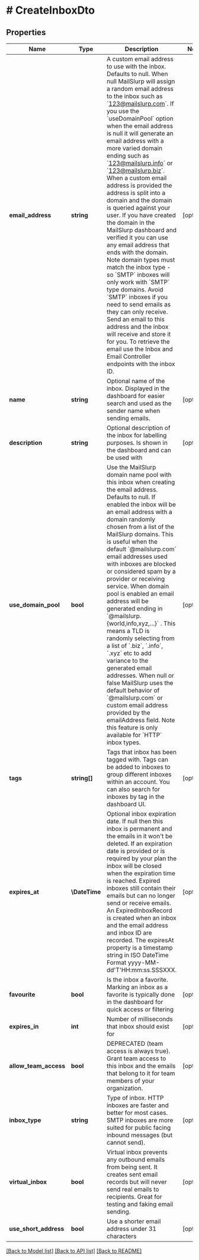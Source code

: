 # # CreateInboxDto

## Properties

Name | Type | Description | Notes
------------ | ------------- | ------------- | -------------
**email_address** | **string** | A custom email address to use with the inbox. Defaults to null. When null MailSlurp will assign a random email address to the inbox such as &#x60;123@mailslurp.com&#x60;. If you use the &#x60;useDomainPool&#x60; option when the email address is null it will generate an email address with a more varied domain ending such as &#x60;123@mailslurp.info&#x60; or &#x60;123@mailslurp.biz&#x60;. When a custom email address is provided the address is split into a domain and the domain is queried against your user. If you have created the domain in the MailSlurp dashboard and verified it you can use any email address that ends with the domain. Note domain types must match the inbox type - so &#x60;SMTP&#x60; inboxes will only work with &#x60;SMTP&#x60; type domains. Avoid &#x60;SMTP&#x60; inboxes if you need to send emails as they can only receive. Send an email to this address and the inbox will receive and store it for you. To retrieve the email use the Inbox and Email Controller endpoints with the inbox ID. | [optional]
**name** | **string** | Optional name of the inbox. Displayed in the dashboard for easier search and used as the sender name when sending emails. | [optional]
**description** | **string** | Optional description of the inbox for labelling purposes. Is shown in the dashboard and can be used with | [optional]
**use_domain_pool** | **bool** | Use the MailSlurp domain name pool with this inbox when creating the email address. Defaults to null. If enabled the inbox will be an email address with a domain randomly chosen from a list of the MailSlurp domains. This is useful when the default &#x60;@mailslurp.com&#x60; email addresses used with inboxes are blocked or considered spam by a provider or receiving service. When domain pool is enabled an email address will be generated ending in &#x60;@mailslurp.{world,info,xyz,...}&#x60; . This means a TLD is randomly selecting from a list of &#x60;.biz&#x60;, &#x60;.info&#x60;, &#x60;.xyz&#x60; etc to add variance to the generated email addresses. When null or false MailSlurp uses the default behavior of &#x60;@mailslurp.com&#x60; or custom email address provided by the emailAddress field. Note this feature is only available for &#x60;HTTP&#x60; inbox types. | [optional]
**tags** | **string[]** | Tags that inbox has been tagged with. Tags can be added to inboxes to group different inboxes within an account. You can also search for inboxes by tag in the dashboard UI. | [optional]
**expires_at** | **\DateTime** | Optional inbox expiration date. If null then this inbox is permanent and the emails in it won&#39;t be deleted. If an expiration date is provided or is required by your plan the inbox will be closed when the expiration time is reached. Expired inboxes still contain their emails but can no longer send or receive emails. An ExpiredInboxRecord is created when an inbox and the email address and inbox ID are recorded. The expiresAt property is a timestamp string in ISO DateTime Format yyyy-MM-dd&#39;T&#39;HH:mm:ss.SSSXXX. | [optional]
**favourite** | **bool** | Is the inbox a favorite. Marking an inbox as a favorite is typically done in the dashboard for quick access or filtering | [optional]
**expires_in** | **int** | Number of milliseconds that inbox should exist for | [optional]
**allow_team_access** | **bool** | DEPRECATED (team access is always true). Grant team access to this inbox and the emails that belong to it for team members of your organization. | [optional]
**inbox_type** | **string** | Type of inbox. HTTP inboxes are faster and better for most cases. SMTP inboxes are more suited for public facing inbound messages (but cannot send). | [optional]
**virtual_inbox** | **bool** | Virtual inbox prevents any outbound emails from being sent. It creates sent email records but will never send real emails to recipients. Great for testing and faking email sending. | [optional]
**use_short_address** | **bool** | Use a shorter email address under 31 characters | [optional]

[[Back to Model list]](../../README#models) [[Back to API list]](../../README#endpoints) [[Back to README]](../../README)
